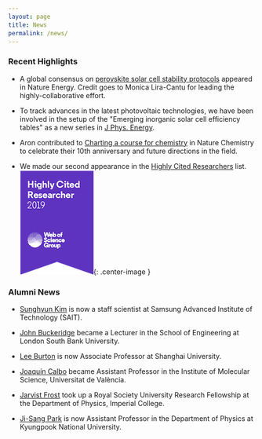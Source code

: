 ```yaml
---
layout: page
title: News
permalink: /news/
---
```


### Recent Highlights 

* A global consensus on [perovskite solar cell stability protocols](https://www.nature.com/articles/s41560-019-0529-5) appeared in Nature Energy. Credit goes to Monica Lira-Cantu for leading the highly-collaborative effort.

* To track advances in the latest photovoltaic technologies, we have been involved in the setup of the "Emerging inorganic solar cell efficiency tables" as a new series in [J Phys. Energy](https://iopscience.iop.org/article/10.1088/2515-7655/ab2338).

* Aron contributed to [Charting a course for chemistry](https://www.nature.com/articles/s41557-019-0236-7) in Nature Chemistry to celebrate their 10th anniversary and future directions in the field.

* We made our second appearance in the [Highly Cited Researchers](https://recognition.webofsciencegroup.com/awards/highly-cited/2019/) list.
![](/assets/hcr-2019.png){: .center-image }

### Alumni News

* [Sunghyun Kim](https://scholar.google.co.uk/citations?user=v438vEAAAAAJ&hl=en) is now a staff scientist at Samsung Advanced Institute of Technology (SAIT).

* [John Buckeridge](https://jbuckeridge.github.io) became a Lecturer in the School of Engineering at London South Bank University.

* [Lee Burton](http://bmd-lab.org) is now Associate Professor at Shanghai University. 

* [Joaquín Calbo](https://joaquincalbo.wordpress.com/) became Assistant Professor in the Institute of Molecular Science,  Universitat de València.

* [Jarvist Frost](https://jarvist.github.io) took up a Royal Society University Research Fellowship at the Department of Physics, Imperial College. 

* [Ji-Sang Park](https://sites.google.com/site/jsparkphys/) is now Assistant Professor in the Department of Physics at Kyungpook National University.
